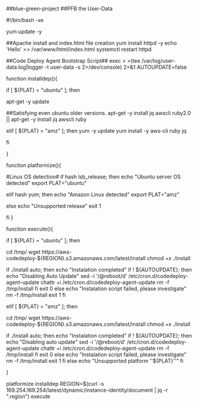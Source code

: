 ##blue-green-project
##PFB the User-Data

#!/bin/bash -xe

yum update -y

##Apache install and index.html file creation
yum install httpd -y echo 'Hello' >> /var/www/html/index.html systemctl restart httpd

##Code Deploy Agent Bootstrap Script##
exec > >(tee /var/log/user-data.log|logger -t user-data -s 2>/dev/console) 2>&1 AUTOUPDATE=false

function installdep(){

if [ ${PLAT} = "ubuntu" ]; then

apt-get -y update

##Satisfying even ubuntu older versions.
apt-get -y install jq awscli ruby2.0 || apt-get -y install jq awscli ruby

elif [ ${PLAT} = "amz" ]; then yum -y update yum install -y aws-cli ruby jq

fi

}

function platformize(){

#Linux OS detection# if hash lsb_release; then echo "Ubuntu server OS detected" export PLAT="ubuntu"

elif hash yum; then echo "Amazon Linux detected" export PLAT="amz"

else echo "Unsupported release" exit 1

fi }

function execute(){

if [ ${PLAT} = "ubuntu" ]; then

cd /tmp/ wget https://aws-codedeploy-${REGION}.s3.amazonaws.com/latest/install chmod +x ./install

if ./install auto; then echo "Instalation completed" if ! ${AUTOUPDATE}; then echo "Disabling Auto Update" sed -i '/@reboot/d' /etc/cron.d/codedeploy-agent-update chattr +i /etc/cron.d/codedeploy-agent-update rm -f /tmp/install fi exit 0 else echo "Instalation script failed, please investigate" rm -f /tmp/install exit 1 fi

elif [ ${PLAT} = "amz" ]; then

cd /tmp/ wget https://aws-codedeploy-${REGION}.s3.amazonaws.com/latest/install chmod +x ./install

if ./install auto; then
  echo "Instalation completed"
    if ! ${AUTOUPDATE}; then
        echo "Disabling auto update"
        sed -i '/@reboot/d' /etc/cron.d/codedeploy-agent-update
        chattr +i /etc/cron.d/codedeploy-agent-update
        rm -f /tmp/install
    fi
  exit 0
else
  echo "Instalation script failed, please investigate"
  rm -f /tmp/install
  exit 1
fi
else echo "Unsupported platform ''${PLAT}''" fi

}

platformize installdep REGION=$(curl -s 169.254.169.254/latest/dynamic/instance-identity/document | jq -r ".region") execute
